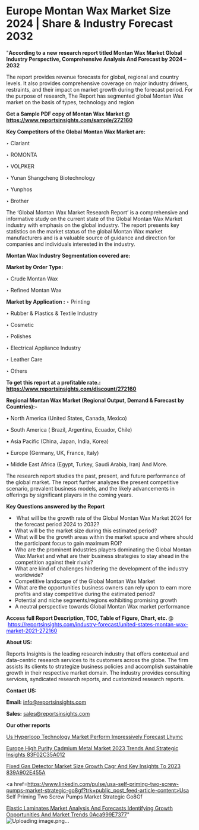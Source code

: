 # Europe Montan Wax Market Size 2024 | Share & Industry Forecast 2032

"<strong>According to a new research report titled Montan Wax Market Global Industry Perspective, Comprehensive Analysis And Forecast by 2024 – 2032</strong>

The report provides revenue forecasts for global, regional and country levels. It also provides comprehensive coverage on major industry drivers, restraints, and their impact on market growth during the forecast period. For the purpose of research, The Report has segmented global Montan Wax market on the basis of types, technology and region

<strong>Get a Sample PDF copy of Montan Wax Market </strong><strong>@<a href=https://www.reportsinsights.com/sample/272160 style=color:#0000ff;> https://www.reportsinsights.com/sample/272160</a></strong></font>

<strong>Key Competitors of the Global Montan Wax Market are:</strong>

‣ Clariant

‣ ROMONTA

‣ VOLPKER

‣ Yunan Shangcheng Biotechnology

‣ Yunphos

‣ Brother

The ‘Global Montan Wax Market Research Report’ is a comprehensive and informative study on the current state of the Global Montan Wax Market industry with emphasis on the global industry. The report presents key statistics on the market status of the global Montan Wax market manufacturers and is a valuable source of guidance and direction for companies and individuals interested in the industry.

<strong>Montan Wax Industry Segmentation covered are:</strong>

<strong>Market by Order Type: </strong>

‣ Crude Montan Wax

‣ Refined Montan Wax

<strong>Market by Application :</strong>
 ‣ Printing

‣ Rubber & Plastics & Textile Industry

‣ Cosmetic

‣ Polishes

‣ Electrical Appliance Industry

‣ Leather Care

‣ Others

<strong>To get this report at a profitable rate.: <a href=https://www.reportsinsights.com/discount/272160 style=color:#0000ff;>https://www.reportsinsights.com/discount/272160</a></strong></font>

<strong>Regional Montan Wax Market (Regional Output, Demand &amp; Forecast by Countries):-</strong>

• North America (United States, Canada, Mexico)

• South America ( Brazil, Argentina, Ecuador, Chile)

• Asia Pacific (China, Japan, India, Korea)

• Europe (Germany, UK, France, Italy)

• Middle East Africa (Egypt, Turkey, Saudi Arabia, Iran) And More.

The research report studies the past, present, and future performance of the global market. The report further analyzes the present competitive scenario, prevalent business models, and the likely advancements in offerings by significant players in the coming years.

<strong>Key Questions answered by the Report</strong>
<ul>
  <li> What will be the growth rate of the Global Montan Wax Market 2024 for the forecast period 2024 to 2032?</li>
  <li>What will be the market size during this estimated period?</li>
  <li>What will be the growth areas within the market space and where should the participant focus to gain maximum ROI?</li>
  <li>Who are the prominent industries players dominating the Global Montan Wax Market and what are their business strategies to stay ahead in the competition against their rivals?</li>
  <li>What are kind of challenges hindering the development of the industry worldwide?</li>
  <li>Competitive landscape of the Global Montan Wax Market</li>
  <li>What are the opportunities business owners can rely upon to earn more profits and stay competitive during the estimated period?</li>
  <li>Potential and niche segments/regions exhibiting promising growth</li>
  <li>A neutral perspective towards Global Montan Wax market performance</li>
</ul>
<strong>Access full Report Description, TOC, Table of Figure, Chart, etc. </strong>@  <a href=https://reportsinsights.com/industry-forecast/united-states-montan-wax-market-2021-272160 style=color:#0000ff;>https://reportsinsights.com/industry-forecast/united-states-montan-wax-market-2021-272160</a></font>

<strong><strong>About US</strong>:</strong>

Reports Insights is the leading research industry that offers contextual and data-centric research services to its customers across the globe. The firm assists its clients to strategize business policies and accomplish sustainable growth in their respective market domain. The industry provides consulting services, syndicated research reports, and customized research reports.

<strong>Contact US:</strong>

<p class=""""><b>Email:</b> <a href=mailto:info@reportsinsights.com>info@reportsinsights.com</a></p>
<p class=""""><b>Sales:</b> <a href=mailto:sales@reportsinsights.com>sales@reportsinsights.com</a></p>

<strong>Our other reports</strong>

<a href=https://www.linkedin.com/pulse/us-hyperloop-technology-market-perform-impressively-forecast-lhymc/>Us Hyperloop Technology Market Perform Impressively Forecast Lhymc</a>

<a href=https://medium.com/@achalwankhede15/europe-high-purity-cadmium-metal-market-2023-trends-and-strategic-insights-83f02c35a012>Europe High Purity Cadmium Metal Market 2023 Trends And Strategic Insights 83F02C35A012</a>

<a href=https://medium.com/@reportsinsights.aj/fixed-gas-detector-market-size-growth-cagr-and-key-insights-to-2023-839a902e455a>Fixed Gas Detector Market Size Growth Cagr And Key Insights To 2023 839A902E455A</a>

<a href=https://www.linkedin.com/pulse/usa-self-priming-two-screw-pumps-market-strategic-go8gf?trk=public_post_feed-article-content>Usa Self Priming Two Screw Pumps Market Strategic Go8Gf</a>

<a href=https://medium.com/@aneetapatil1234/elastic-laminates-market-analysis-and-forecasts-identifying-growth-opportunities-and-market-trends-0aca999e7377>Elastic Laminates Market Analysis And Forecasts Identifying Growth Opportunities And Market Trends 0Aca999E7377</a>"
![Uploading image.png…]()
